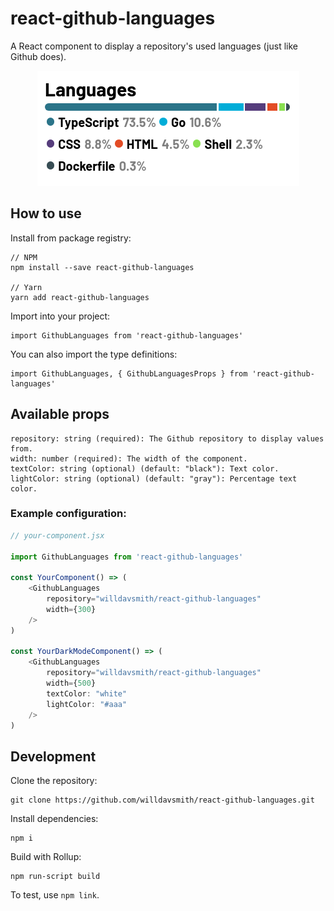 # react-github-languages
A React component to display a repository's used languages (just like Github does).

<div style="text-align:center"><img src="public/demo.png" /></div>

## How to use
Install from package registry:
```
// NPM
npm install --save react-github-languages

// Yarn
yarn add react-github-languages
```
Import into your project:
```
import GithubLanguages from 'react-github-languages'
```

You can also import the type definitions:
```
import GithubLanguages, { GithubLanguagesProps } from 'react-github-languages'
```

## Available props

```
repository: string (required): The Github repository to display values from.
width: number (required): The width of the component.
textColor: string (optional) (default: "black"): Text color.
lightColor: string (optional) (default: "gray"): Percentage text color.
```

### Example configuration:
```typescript
// your-component.jsx

import GithubLanguages from 'react-github-languages'

const YourComponent() => (
    <GithubLanguages 
        repository="willdavsmith/react-github-languages"
        width={300}
    />
)

const YourDarkModeComponent() => (
    <GithubLanguages
        repository="willdavsmith/react-github-languages"
        width={500}
        textColor: "white"
        lightColor: "#aaa"
    />
)
```

## Development

Clone the repository:
```
git clone https://github.com/willdavsmith/react-github-languages.git
```
Install dependencies:
```
npm i
```
Build with Rollup:
```
npm run-script build
```
To test, use `npm link`.